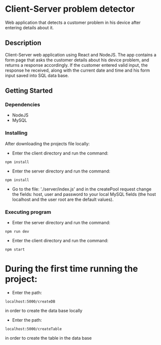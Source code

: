 # Client-Server problem detector

Web application that detects a customer problem in his device after entering details about it.

## Description

Client-Server web application using React and NodeJS. The app contains a form page that asks 
the customer details about his device problem, and returns a response accordingly. If the customer
entered valid input, the response he received, along with the current date and time and his form input
saved into SQL data base.

## Getting Started

### Dependencies

* NodeJS
* MySQL

### Installing

After downloading the projects file locally:
* Enter the client directory and run the command:
```
npm install
```
* Enter the server directory and run the command:
```
npm install
```
* Go to the file: './server/index.js' and in the createPool request change the fields: host, user and password to your local MySQL fields (the host localhost and the user root are the default values).
### Executing program

* Enter the server directory and run the command:
```
npm run dev
```
* Enter the client directory and run the command:
```
npm start
```

# During the first time running the project:
* Enter the path: 
```
localhost:5000/createDB
```
in order to create the data base locally
* Enter the path:
```
localhost:5000/createTable
```
in order to create the table in the data base
